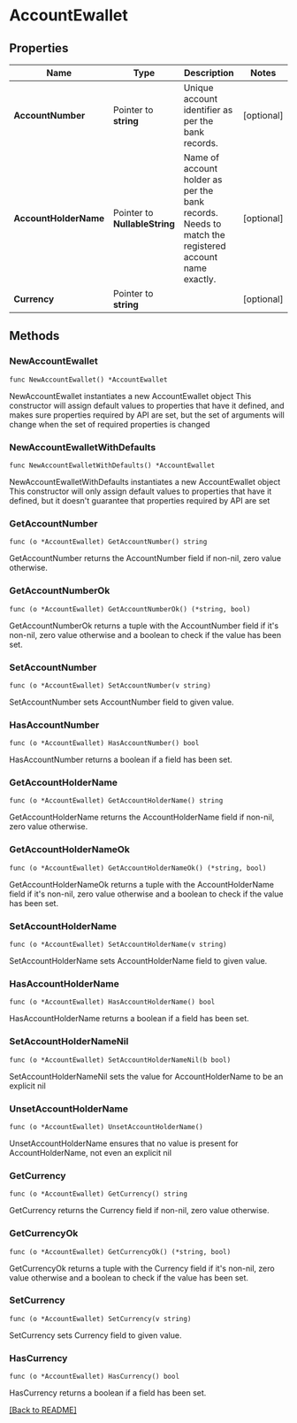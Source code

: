 # AccountEwallet

## Properties

| Name | Type | Description | Notes |
| ------------ | ------------- | ------------- | ------------- |
| **AccountNumber** | Pointer to **string** | Unique account identifier as per the bank records. | [optional]  |
| **AccountHolderName** | Pointer to **NullableString** | Name of account holder as per the bank records. Needs to match the registered account name exactly. | [optional]  |
| **Currency** | Pointer to **string** |  | [optional]  |

## Methods

### NewAccountEwallet

`func NewAccountEwallet() *AccountEwallet`

NewAccountEwallet instantiates a new AccountEwallet object
This constructor will assign default values to properties that have it defined,
and makes sure properties required by API are set, but the set of arguments
will change when the set of required properties is changed

### NewAccountEwalletWithDefaults

`func NewAccountEwalletWithDefaults() *AccountEwallet`

NewAccountEwalletWithDefaults instantiates a new AccountEwallet object
This constructor will only assign default values to properties that have it defined,
but it doesn't guarantee that properties required by API are set

### GetAccountNumber

`func (o *AccountEwallet) GetAccountNumber() string`

GetAccountNumber returns the AccountNumber field if non-nil, zero value otherwise.

### GetAccountNumberOk

`func (o *AccountEwallet) GetAccountNumberOk() (*string, bool)`

GetAccountNumberOk returns a tuple with the AccountNumber field if it's non-nil, zero value otherwise
and a boolean to check if the value has been set.

### SetAccountNumber

`func (o *AccountEwallet) SetAccountNumber(v string)`

SetAccountNumber sets AccountNumber field to given value.

### HasAccountNumber

`func (o *AccountEwallet) HasAccountNumber() bool`

HasAccountNumber returns a boolean if a field has been set.

### GetAccountHolderName

`func (o *AccountEwallet) GetAccountHolderName() string`

GetAccountHolderName returns the AccountHolderName field if non-nil, zero value otherwise.

### GetAccountHolderNameOk

`func (o *AccountEwallet) GetAccountHolderNameOk() (*string, bool)`

GetAccountHolderNameOk returns a tuple with the AccountHolderName field if it's non-nil, zero value otherwise
and a boolean to check if the value has been set.

### SetAccountHolderName

`func (o *AccountEwallet) SetAccountHolderName(v string)`

SetAccountHolderName sets AccountHolderName field to given value.

### HasAccountHolderName

`func (o *AccountEwallet) HasAccountHolderName() bool`

HasAccountHolderName returns a boolean if a field has been set.

### SetAccountHolderNameNil

`func (o *AccountEwallet) SetAccountHolderNameNil(b bool)`

 SetAccountHolderNameNil sets the value for AccountHolderName to be an explicit nil

### UnsetAccountHolderName
`func (o *AccountEwallet) UnsetAccountHolderName()`

UnsetAccountHolderName ensures that no value is present for AccountHolderName, not even an explicit nil
### GetCurrency

`func (o *AccountEwallet) GetCurrency() string`

GetCurrency returns the Currency field if non-nil, zero value otherwise.

### GetCurrencyOk

`func (o *AccountEwallet) GetCurrencyOk() (*string, bool)`

GetCurrencyOk returns a tuple with the Currency field if it's non-nil, zero value otherwise
and a boolean to check if the value has been set.

### SetCurrency

`func (o *AccountEwallet) SetCurrency(v string)`

SetCurrency sets Currency field to given value.

### HasCurrency

`func (o *AccountEwallet) HasCurrency() bool`

HasCurrency returns a boolean if a field has been set.


[[Back to README]](../../README.md)


